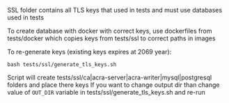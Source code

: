 SSL folder contains all TLS keys that used in tests and must use databases used in tests

To create database with docker with correct keys, use dockerfiles from tests/docker which copies
keys from tests/ssl to correct paths in images

To re-generate keys (existing keys expires at 2069 year):
```
bash tests/ssl/generate_tls_keys.sh
```
Script will create tests/ssl/ca|acra-server|acra-writer|mysql|postgresql folders and place there keys
If you want to change output dir than change value of `OUT_DIR` variable in tests/ssl/generate_tls_keys.sh and re-run
